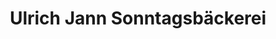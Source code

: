 ---
title: "Ulrich Jann Sonntagsbäckerei"
url: /rohrenfels/ulrich-jann-sonntagsbaeckerei/
shop: Bäckerei
---